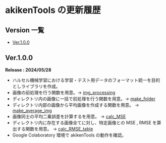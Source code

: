 # akikenTools の更新履歴 <!-- omit in toc -->

## Version 一覧 <!-- omit in toc -->

- [Ver.1.0.0](#ver100)

## Ver.1.0.0

**Release : 2024/05/28**

- ハルセル機械学習における学習・テスト用データのフォーマット統一を目的としライブラリを作成。
- 画像の前処理を行う関数を用意。→ [img_processing](./akikenToolsDev/module.md#img_processing)
- ディレクトリ内の画像に一括で前処理を行う関数を用意。→ [make_folder](./akikenToolsDev/module.md#make_folder)
- ディレクトリ内部の画像から平均画像を作成する関数を用意。 → [make_average_img](./akikenToolsDev/module.md#make_average_img)
- 画像同士の平均二乗誤差を計算するを用意。 → [calc_MSE](./akikenToolsDev/module.md#calc_MSE)
- ディレクトリ内に存在する画像全てに対し、特定画像との MSE , RMSE を算出する関数を用意。 → [calc_RMSE_table](./akikenToolsDev/module.md#calc_RMSE_table)
- Google Colaboratory 環境で akikenTools の動作を確認。
